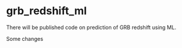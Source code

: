 # grb_redshift_ml
There will be published code on prediction of GRB redshift using ML.

Some changes

